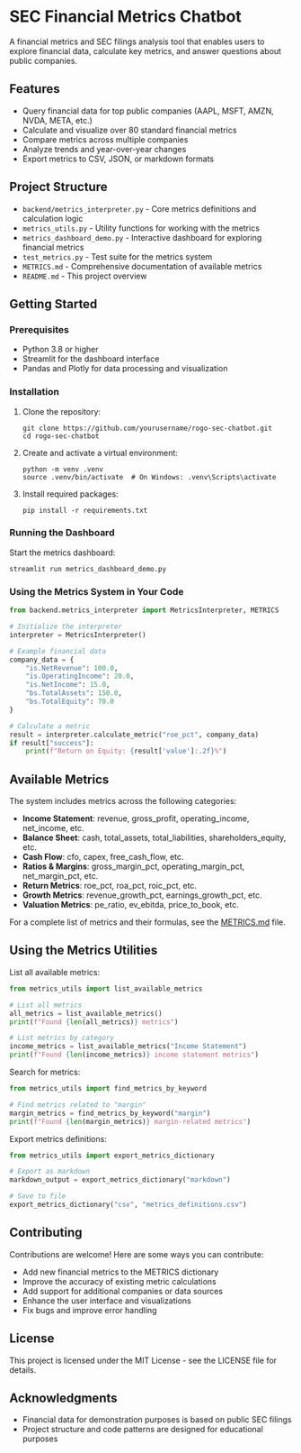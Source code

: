 # SEC Financial Metrics Chatbot

A financial metrics and SEC filings analysis tool that enables users to explore financial data, calculate key metrics, and answer questions about public companies.

## Features

- Query financial data for top public companies (AAPL, MSFT, AMZN, NVDA, META, etc.)
- Calculate and visualize over 80 standard financial metrics
- Compare metrics across multiple companies
- Analyze trends and year-over-year changes
- Export metrics to CSV, JSON, or markdown formats

## Project Structure

- `backend/metrics_interpreter.py` - Core metrics definitions and calculation logic
- `metrics_utils.py` - Utility functions for working with the metrics
- `metrics_dashboard_demo.py` - Interactive dashboard for exploring financial metrics
- `test_metrics.py` - Test suite for the metrics system
- `METRICS.md` - Comprehensive documentation of available metrics
- `README.md` - This project overview

## Getting Started

### Prerequisites

- Python 3.8 or higher
- Streamlit for the dashboard interface
- Pandas and Plotly for data processing and visualization

### Installation

1. Clone the repository:
   ```
   git clone https://github.com/yourusername/rogo-sec-chatbot.git
   cd rogo-sec-chatbot
   ```

2. Create and activate a virtual environment:
   ```
   python -m venv .venv
   source .venv/bin/activate  # On Windows: .venv\Scripts\activate
   ```

3. Install required packages:
   ```
   pip install -r requirements.txt
   ```

### Running the Dashboard

Start the metrics dashboard:

```
streamlit run metrics_dashboard_demo.py
```

### Using the Metrics System in Your Code

```python
from backend.metrics_interpreter import MetricsInterpreter, METRICS

# Initialize the interpreter
interpreter = MetricsInterpreter()

# Example financial data
company_data = {
    "is.NetRevenue": 100.0,
    "is.OperatingIncome": 20.0,
    "is.NetIncome": 15.0,
    "bs.TotalAssets": 150.0,
    "bs.TotalEquity": 70.0
}

# Calculate a metric
result = interpreter.calculate_metric("roe_pct", company_data)
if result["success"]:
    print(f"Return on Equity: {result['value']:.2f}%")
```

## Available Metrics

The system includes metrics across the following categories:

- **Income Statement**: revenue, gross_profit, operating_income, net_income, etc.
- **Balance Sheet**: cash, total_assets, total_liabilities, shareholders_equity, etc.
- **Cash Flow**: cfo, capex, free_cash_flow, etc.
- **Ratios & Margins**: gross_margin_pct, operating_margin_pct, net_margin_pct, etc.
- **Return Metrics**: roe_pct, roa_pct, roic_pct, etc.
- **Growth Metrics**: revenue_growth_pct, earnings_growth_pct, etc.
- **Valuation Metrics**: pe_ratio, ev_ebitda, price_to_book, etc.

For a complete list of metrics and their formulas, see the [METRICS.md](METRICS.md) file.

## Using the Metrics Utilities

List all available metrics:

```python
from metrics_utils import list_available_metrics

# List all metrics
all_metrics = list_available_metrics()
print(f"Found {len(all_metrics)} metrics")

# List metrics by category
income_metrics = list_available_metrics("Income Statement")
print(f"Found {len(income_metrics)} income statement metrics")
```

Search for metrics:

```python
from metrics_utils import find_metrics_by_keyword

# Find metrics related to "margin"
margin_metrics = find_metrics_by_keyword("margin")
print(f"Found {len(margin_metrics)} margin-related metrics")
```

Export metrics definitions:

```python
from metrics_utils import export_metrics_dictionary

# Export as markdown
markdown_output = export_metrics_dictionary("markdown")

# Save to file
export_metrics_dictionary("csv", "metrics_definitions.csv")
```

## Contributing

Contributions are welcome! Here are some ways you can contribute:

- Add new financial metrics to the METRICS dictionary
- Improve the accuracy of existing metric calculations
- Add support for additional companies or data sources
- Enhance the user interface and visualizations
- Fix bugs and improve error handling

## License

This project is licensed under the MIT License - see the LICENSE file for details.

## Acknowledgments

- Financial data for demonstration purposes is based on public SEC filings
- Project structure and code patterns are designed for educational purposes
